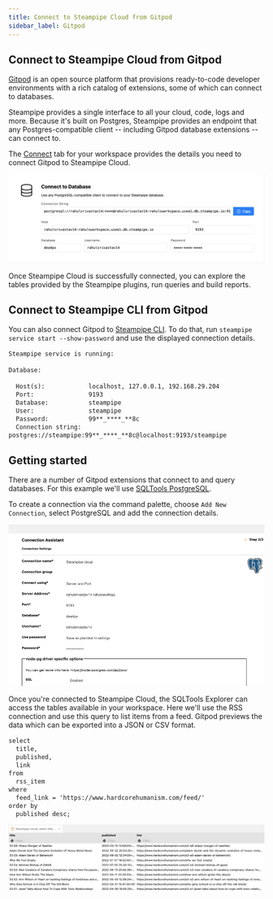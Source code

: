 ```yaml
---
title: Connect to Steampipe Cloud from Gitpod
sidebar_label: Gitpod
---
```

## Connect to Steampipe Cloud from Gitpod

[Gitpod](https://www.gitpod.io/) is an open source platform that provisions ready-to-code developer environments with a rich catalog of extensions, some of which can connect to databases.

Steampipe provides a single interface to all your cloud, code, logs and more. Because it's built on Postgres, Steampipe provides an endpoint that any Postgres-compatible client -- including Gitpod database extensions -- can connect to.

The [Connect](/docs/cloud/integrations/overview) tab for your workspace provides the details you need to connect Gitpod to Steampipe Cloud.

<div style={{"marginTop":"1em", "marginBottom":"1em", "width":"90%"}}>
<img src="/images/docs/cloud/steampipe-cloud-connect-details.jpg" />
</div>

Once Steampipe Cloud is successfully connected, you can explore the tables provided by the Steampipe plugins, run queries and build reports.

##  Connect to Steampipe CLI from Gitpod

You can also connect Gitpod to [Steampipe CLI](https://steampipe.io/downloads). To do that, run `steampipe service start --show-password` and use the displayed connection details.

```
Steampipe service is running:

Database:

  Host(s):            localhost, 127.0.0.1, 192.168.29.204
  Port:               9193
  Database:           steampipe
  User:               steampipe
  Password:           99**_****_**8c
  Connection string:  postgres://steampipe:99**_****_**8c@localhost:9193/steampipe
```

## Getting started

There are a number of Gitpod extensions that connect to and query databases. For this example we'll use [SQLTools PostgreSQL](https://open-vsx.org/extension/mtxr/sqltools-driver-pg).

To create a connection via the command palette, choose `Add New Connection`, select PostgreSQL and add the connection details.

<div style={{"marginTop":"1em", "marginBottom":"1em", "width":"90%"}}>
<img src="/images/docs/cloud/gitpod-connect-details.png" />
</div>

Once you're connected to Steampipe Cloud, the SQLTools Explorer can access the tables available in your workspace. Here we'll use the RSS connection and use this query to list items from a feed. Gitpod previews the data which can be exported into a JSON or CSV format.

```
select
  title,
  published,
  link
from
  rss_item
where
  feed_link = 'https://www.hardcorehumanism.com/feed/'
order by
  published desc;
  ```

<div style={{"marginTop":"1em", "marginBottom":"1em", "width":"90%"}}>
<img src="/images/docs/cloud/gitpod-data-preview.png" />
</div>